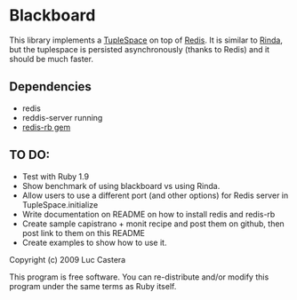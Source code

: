 # Blackboard

This library implements a [TupleSpace](http://en.wikipedia.org/wiki/Tuple_space) on top of [Redis](http://code.google.com/p/redis/). It is similar to [Rinda](http://www.ruby-doc.org/stdlib/libdoc/rinda/rdoc/classes/Rinda/TupleSpace.html), but the tuplespace is persisted asynchronously (thanks to Redis) and it should be much faster.


## Dependencies

* redis
* reddis-server running
* [redis-rb gem](http://github.com/ezmobius/redis-rb)


## TO DO:

* Test with Ruby 1.9
* Show benchmark of using blackboard vs using Rinda.
* Allow users to use a different port (and other options) for Redis server in TupleSpace.initialize
* Write documentation on README on how to install redis and redis-rb
* Create sample capistrano + monit recipe and post them on github, then post link to them on this README
* Create examples to show how to use it.


Copyright (c) 2009      Luc Castera

This program is free software. You can re-distribute and/or modify this program
under the same terms as Ruby itself.


